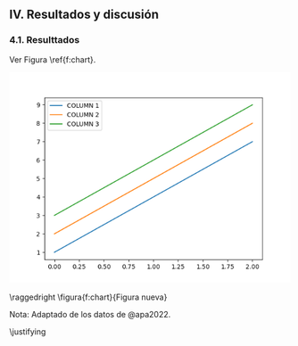 ## IV. Resultados y discusión

### 4.1. Resulttados

Ver Figura \ref{f:chart}.

![](data/images/chart.png)

\raggedright
\figura{f:chart}{Figura nueva}

Nota: Adaptado de los datos de @apa2022.

\justifying
